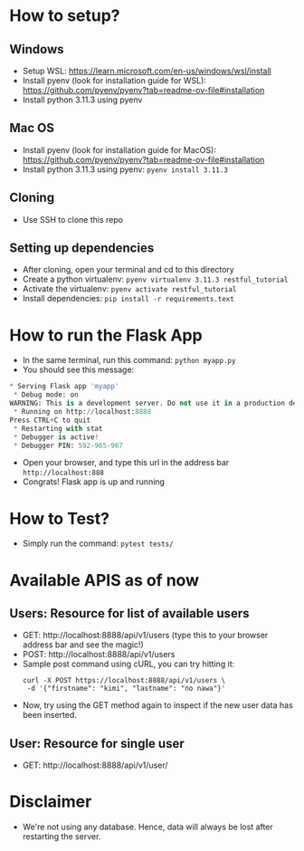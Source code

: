# How to setup?

## Windows
- Setup WSL: https://learn.microsoft.com/en-us/windows/wsl/install
- Install pyenv (look for installation guide for WSL): https://github.com/pyenv/pyenv?tab=readme-ov-file#installation
- Install python 3.11.3 using pyenv

## Mac OS
- Install pyenv (look for installation guide for MacOS): https://github.com/pyenv/pyenv?tab=readme-ov-file#installation
- Install python 3.11.3 using pyenv: `pyenv install 3.11.3`

## Cloning
- Use SSH to clone this repo

## Setting up dependencies
- After cloning, open your terminal and cd to this directory
- Create a python virtualenv: `pyenv virtualenv 3.11.3 restful_tutorial`
- Activate the virtualenv: `pyenv activate restful_tutorial`
- Install dependencies: `pip install -r requirements.text`

# How to run the Flask App
- In the same terminal, run this command: `python myapp.py`
- You should see this message:
```python
* Serving Flask app 'myapp'
 * Debug mode: on
WARNING: This is a development server. Do not use it in a production deployment. Use a production WSGI server instead.
 * Running on http://localhost:8888
Press CTRL+C to quit
 * Restarting with stat
 * Debugger is active!
 * Debugger PIN: 592-965-967
```
- Open your browser, and type this url in the address bar `http://localhost:888`
- Congrats! Flask app is up and running

# How to Test?
- Simply run the command: `pytest tests/`

# Available APIS as of now
## Users: Resource for list of available users
- GET: http://localhost:8888/api/v1/users (type this to your browser address bar and see the magic!)
- POST: http://localhost:8888/api/v1/users
- Sample post command using cURL, you can try hitting it:
  ```curl
  curl -X POST https://localhost:8888/api/v1/users \
   -d '{"firstname": "kimi", "lastname": "no nawa"}'  
  ```
- Now, try using the GET method again to inspect if the new user data has been inserted.


## User: Resource for single user
- GET: http://localhost:8888/api/v1/user/<id>


# Disclaimer
- We're not using any database. Hence, data will always be lost after restarting the server.


